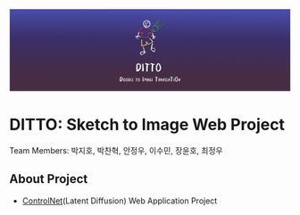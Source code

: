 <img src="https://github.com/devch1013/YAICON-Ditto/blob/main/imgs/ditto.png" width = "900" >


# DITTO: Sketch to Image Web Project

Team Members: 박지호, 박찬혁, 안정우, 이수민, 장윤호, 최정우

## About Project

- [ControlNet](https://github.com/lllyasviel/ControlNet)(Latent Diffusion) Web Application Project
